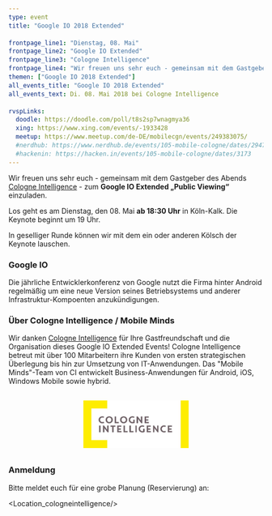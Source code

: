 ```yaml
---
type: event
title: "Google IO 2018 Extended"

frontpage_line1: "Dienstag, 08. Mai"
frontpage_line2: "Google IO Extended"
frontpage_line3: "Cologne Intelligence"
frontpage_line4: "Wir freuen uns sehr euch - gemeinsam mit dem Gastgeber des Abends <strong>Cologne Intelligence</strong> - zum Google IO Extended „Public Viewing“ einzuladen. In geselliger Runde können wir mit dem ein oder anderen Kölsch der Keynote lauschen."
themen: ["Google IO 2018 Extended"]
all_events_title: "Google IO 2018 Extended"
all_events_text: Di. 08. Mai 2018 bei Cologne Intelligence

rvspLinks:
  doodle: https://doodle.com/poll/t8s2sp7wnagmya36
  xing: https://www.xing.com/events/-1933428
  meetup: https://www.meetup.com/de-DE/mobilecgn/events/249383075/
  #nerdhub: https://www.nerdhub.de/events/105-mobile-cologne/dates/29471
  #hackenin: https://hacken.in/events/105-mobile-cologne/dates/3173
---
```


Wir freuen uns sehr euch - gemeinsam mit dem Gastgeber des Abends
<a href="https://www.cologne-intelligence.de/" target="_blank">Cologne Intelligence</a> -
zum **Google IO Extended „Public Viewing“** einzuladen.

Los geht es am Dienstag, den 08. Mai **ab 18:30 Uhr** in Köln-Kalk.
Die Keynote beginnt um 19 Uhr.

In geselliger Runde können wir mit dem ein oder anderen Kölsch der Keynote lauschen.

### Google IO

Die jährliche Entwicklerkonferenz von Google nutzt die Firma hinter
Android regelmäßig um eine neue Version seines Betriebsystems
und anderer Infrastruktur-Kompoenten anzukündigungen.

### Über Cologne Intelligence / Mobile Minds

Wir danken <a href="https://www.cologne-intelligence.de/ci-mobile-minds/">Cologne Intelligence</a>
für Ihre Gastfreundschaft und die Organisation dieses Google IO Extended Events!
Cologne Intelligence betreut mit über 100 Mitarbeitern ihre Kunden
von ersten strategischen Überlegung bis hin zur Umsetzung von IT-Anwendungen.
Das "Mobile Minds"-Team von CI entwickelt Business-Anwendungen
für Android, iOS, Windows Mobile sowie hybrid.

<p style="text-align: center; margin-top: 30px; margin-bottom: 30px;">
    <a href="https://www.cologne-intelligence.de/ci-mobile-minds/"><img src="/static/images/cologneintelligence.jpg" alt="Cologne Intelligence" width="208" height="94" /></a>
</p>

### Anmeldung

Bitte meldet euch für eine grobe Planung (Reservierung) an: <RegisterLinks />

<Location_cologneintelligence/>
